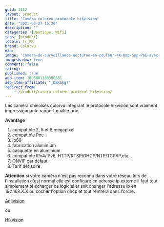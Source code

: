 ```yaml
---
guid: 2112
layout: product 
title: "Caméra colorvu protocole hikvision"
date: "2021-03-27 15:20"
description: ""
categories: [Boutique, Wifi]
tags: [product]
locale: fr_FR
brand: Colorvu
ean:
image: 'Camera-de-surveillance-nocturne-en-couleur-4K-8mp-5mp-PoE-avec-microphone-integre-protocole.jpg'
imageshadow: true
comments: false
rating: 
published: true
aep-item: 1005001388390681
aep-item-affiliate: "_DBXSkgT"
redirect_from: 
    - /produit/camera-colorvu-protocol-hikvision/
---
```


Les caméra chinoises colorvu intégrant le protocole hikvision sont vraiment impressionnante rapport qualité prix.

**Avantage**

1. compatible 2, 5 et 8 megapixel
2. compatible Poe
3. ip66
4. fabrication aluminium
5. casquette en aluminium
6. compatible IPv4/IPv6, HTTP/RTSP/DHCP/NTP/TCP/IP,etc...
7. ONVIF par défaut
8. Tarif dérisoire

**Attention** si votre caméra n'est pas reconnu dans votre réseau lors de l'installation c'est normal elle est configuré en adresse ip externe il faut tout simplement télécharger ce logiciel et soit changer l'adresse ip en 192.168.X.X ou cocher l'option dhcp et tout rentrera dans l'ordre.

[Anjivision](http://www.anjvision.com:8021/client/AjDevTools_V5.2.1_20210108.exe?spm=a2g0o.detail.1000023.1.1f732005MpJi1a&file=AjDevTools_V5.2.1_20210108.exe)

ou

[Hikvision](https://www.hikvision.com/content/dam/hikvision/en/support/download/tools/sadp/for-windows/v3-0-2-4/firmware/SADP-Tool-for-Window.zip?spm=a2g0o.detail.1000023.2.1f732005MpJi1a&file=SADP-Tool-for-Window.zip)
